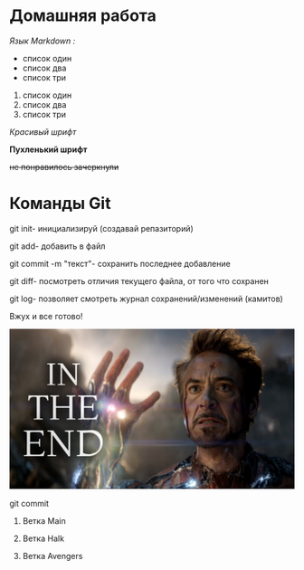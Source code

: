 # Домашняя работа

*Язык Markdown :*

* список один
* список два
* список три

1. список один
2. список два
3. список три 

_Красивый шрифт_ 

**Пухленький шрифт**

~~не понравилось зачеркнули~~

# Команды Git

git init- инициализируй (создавай репазиторий)

git add- добавить в файл

git commit -m "текст"- сохранить последнее добавление

git diff- посмотреть отличия текущего файла, от того что сохранен

git log- позволяет смотреть журнал сохранений/изменений (камитов)

Вжух и все готово!

![ironman](/ironman.jpg)

git commit

1. Ветка Main

2. Ветка Halk

3. Ветка Avengers